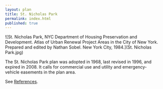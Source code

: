 ```yaml
---
layout: plan
title: St. Nicholas Park
permalink: index.html
published: true
---
```


<!---![St. Nicholas Park, NYC Department of Housing Preservation and Development. Community Development Progress Report: 1968. Prepared and edited by Nathan Sobel. New York City, 1968.](St Nicholas Park 1968 I.png)
![St. Nicholas Park, NYC Department of Housing Preservation and Development. Community Development Progress Report: 1968. Prepared and edited by Nathan Sobel. New York City, 1968.](St Nicholas Park 1968 II.png)
![St. Nicholas Park, NYC Department of Housing Preservation and Development. Community Development Progress Report: 1968. Prepared and edited by Nathan Sobel. New York City, 1968.](St Nicholas Park 1968 III.png)-->
![St. Nicholas Park, NYC Department of Housing Preservation and Development. Atlas of Urban Renewal Project Areas in the City of New York. Prepared and edited by Nathan Sobel. New York City, 1984.](St. Nicholas Park.jpg)

The St. Nicholas Park plan was adopted in 1968, last revised in 1996, and expired in 2008. It calls for commercial use and utility and emergency-vehicle easements in the plan area.

See [References](http://www.urbanreviewer.org/#page=references.html).